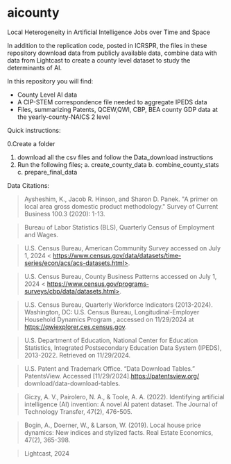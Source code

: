 # aicounty
Local Heterogeneity in Artificial Intelligence Jobs over Time and Space

In addition to the replication code, posted in ICRSPR, the files in these repository download data from publicly available data, combine data with 
data from Lightcast to create a county level dataset to study the determinants of AI.

In this repository you will find:

- County Level AI data
- A CIP-STEM correspondence file needed to aggregate IPEDS data
- Files, summarizing Patents, QCEW,QWI, CBP, BEA county GDP data at the yearly-county-NAICS 2 level 

Quick instructions:

0.Create a folder
1. download all the csv files and follow the Data_download instructions
2. Run the following files;
  a. create_county_data
  b. combine_county_stats
  c. prepare_final_data

Data Citations:

>Aysheshim, K., Jacob R. Hinson, and Sharon D. Panek. "A primer on local area gross domestic product methodology." Survey of Current Business 100.3 (2020): 1-13.

>Bureau of Labor Statistics (BLS), Quarterly Census of Employment and Wages.

>U.S. Census Bureau, American Community Survey accessed on July 1, 2024 < https://www.census.gov/data/datasets/time-series/econ/acs/acs-datasets.html>.

>U.S. Census Bureau, County Business Patterns accessed on July 1, 2024 < https://www.census.gov/programs-surveys/cbp/data/datasets.html>.

>U.S. Census Bureau, Quarterly Workforce Indicators (2013-2024). Washington, DC: U.S. Census Bureau, Longitudinal-Employer Household Dynamics Program , accessed on 11/29/2024 at https://qwiexplorer.ces.census.gov.

>U.S. Department of Education, National Center for Education Statistics, Integrated Postsecondary Education Data System (IPEDS), 2013-2022. Retrieved on 11/29/2024.

>U.S. Patent and Trademark Office. “Data Download Tables.” PatentsView. Accessed [11/29/2024].https://patentsview.org/ download/data-download-tables.

>Giczy, A. V., Pairolero, N. A., & Toole, A. A. (2022). Identifying artificial intelligence (AI) invention: A novel AI patent dataset. The Journal of Technology Transfer, 47(2), 476-505.

>Bogin, A., Doerner, W., & Larson, W. (2019). Local house price dynamics: New indices and stylized facts. Real Estate Economics, 47(2), 365-398.

>Lightcast, 2024


